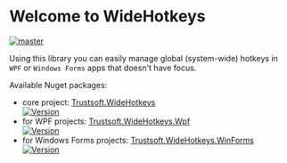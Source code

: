 Welcome to WideHotkeys
======
[![master](https://ci.appveyor.com/api/projects/status/4u5x7avkj89edrwc/branch/master?svg=true)](https://ci.appveyor.com/project/ts/Trustsoft-widehotkeys/branch/master)

Using this library you can easily manage global (system-wide) hotkeys in `WPF` or `Windows Forms` apps that doesn't have focus.

Available Nuget packages:

- core project: [Trustsoft.WideHotkeys](http://www.nuget.org/packages/Trustsoft.WideHotkeys/)<br>[![Version](https://img.shields.io/nuget/v/Trustsoft.WideHotkeys.svg?style=flat&label=core)](https://www.nuget.org/packages/Trustsoft.WideHotkeys)
- for WPF projects: [Trustsoft.WideHotkeys.Wpf](http://www.nuget.org/packages/Trustsoft.WideHotkeys.Wpf/)<br>[![Version](https://img.shields.io/nuget/v/Trustsoft.WideHotkeys.svg?style=flat&label=Wpf)](https://www.nuget.org/packages/Trustsoft.WideHotkeys)
- for Windows Forms projects: [Trustsoft.WideHotkeys.WinForms](http://www.nuget.org/packages/Trustsoft.WideHotkeys.WinForms/)<br>[![Version](https://img.shields.io/nuget/v/Trustsoft.WideHotkeys.svg?style=flat&label=WinForms)](https://www.nuget.org/packages/Trustsoft.WideHotkeys)
